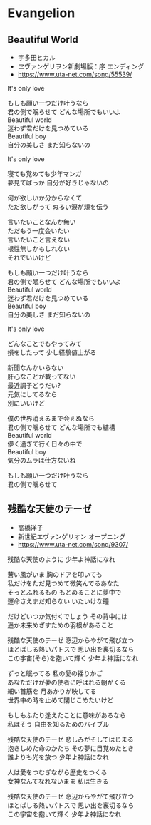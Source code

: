 
# Evangelion


## Beautiful World

* 宇多田ヒカル
* ヱヴァンゲリヲン新劇場版：序 エンディング
* https://www.uta-net.com/song/55539/

It's only love<br>

もしも願い一つだけ叶うなら<br>
君の側で眠らせて どんな場所でもいいよ<br>
Beautiful world<br>
迷わず君だけを見つめている<br>
Beautiful boy<br>
自分の美しさ まだ知らないの<br>

It's only love<br>

寝ても覚めても少年マンガ<br>
夢見てばっか 自分が好きじゃないの<br>

何が欲しいか分からなくて<br>
ただ欲しがって ぬるい涙が頬を伝う<br>

言いたいことなんか無い<br>
ただもう一度会いたい<br>
言いたいこと言えない<br>
根性無しかもしれない<br>
それでいいけど<br>

もしも願い一つだけ叶うなら<br>
君の側で眠らせて どんな場所でもいいよ<br>
Beautiful world<br>
迷わず君だけを見つめている<br>
Beautiful boy<br>
自分の美しさ まだ知らないの<br>

It's only love<br>

どんなことでもやってみて<br>
損をしたって 少し経験値上がる<br>

新聞なんかいらない<br>
肝心なことが載ってない<br>
最近調子どうだい?<br>
元気にしてるなら<br>
別にいいけど<br>

僕の世界消えるまで会えぬなら<br>
君の側で眠らせて どんな場所でも結構<br>
Beautiful world<br>
儚く過ぎて行く日々の中で<br>
Beautiful boy<br>
気分のムラは仕方ないね<br>

もしも願い一つだけ叶うなら<br>
君の側で眠らせて<br>


## 残酷な天使のテーゼ

* 高橋洋子
* 新世紀エヴァンゲリオン オープニング
* https://www.uta-net.com/song/9307/

残酷な天使のように 少年よ神話になれ<br>

蒼い風がいま 胸のドアを叩いても<br>
私だけをただ見つめて微笑んでるあなた<br>
そっとふれるもの もとめることに夢中で<br>
運命さえまだ知らない いたいけな瞳<br>

だけどいつか気付くでしょう その背中には<br>
遥か未来めざすための羽根があること<br>

残酷な天使のテーゼ 窓辺からやがて飛び立つ<br>
ほとばしる熱いパトスで 思い出を裏切るなら<br>
この宇宙(そら)を抱いて輝く 少年よ神話になれ<br>

ずっと眠ってる 私の愛の揺りかご<br>
あなただけが夢の使者に呼ばれる朝がくる<br>
細い首筋を 月あかりが映してる<br>
世界中の時を止めて閉じこめたいけど<br>

もしもふたり逢えたことに意味があるなら<br>
私はそう 自由を知るためのバイブル<br>

残酷な天使のテーゼ 悲しみがそしてはじまる<br>
抱きしめた命のかたち その夢に目覚めたとき<br>
誰よりも光を放つ 少年よ神話になれ<br>

人は愛をつむぎながら歴史をつくる<br>
女神なんてなれないまま 私は生きる<br>

残酷な天使のテーゼ 窓辺からやがて飛び立つ<br>
ほとばしる熱いパトスで 思い出を裏切るなら<br>
この宇宙を抱いて輝く 少年よ神話になれ<br>
